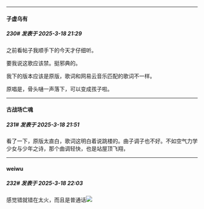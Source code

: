 ﻿
*****

####  子虚乌有  
##### 230#       发表于 2025-3-18 21:29

之前看帖子我顺手下的今天才仔细听。

要我说这歌应该禁。挺邪典的。

我下的版本应该是原版，歌词和网易云音乐匹配的歌词不一样。

原唱是，骨头嗵一声落下，可以变成孩子啦。


*****

####  古战场亡魂  
##### 231#       发表于 2025-3-18 21:51

看了一下，原版太直白，歌词这明白着说跳楼的。曲子调子也不好。不如空气力学少女与少年之诗，那个曲调轻快，也是站屋顶飞翔，


*****

####  weiwu  
##### 232#       发表于 2025-3-18 22:03

感觉错就错在太火，而且是普通话<img src="https://static.saraba1st.com/image/smiley/face2017/002.png" referrerpolicy="no-referrer">

